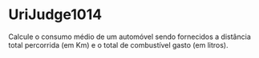 # UriJudge1014
Calcule o consumo médio de um automóvel sendo fornecidos a distância total percorrida (em Km) e o total de combustível gasto (em litros).
